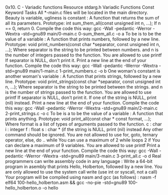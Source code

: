 0x10. C - Variadic functions
Resource
stdarg.h
Variadic Functions
Const Keyword
Tasks
All *-main.c files will be located in the main directory.
Beauty is variable, ugliness is constant : A function that returns the sum of all its parameters.
Prototype: int sum_them_all(const unsigned int n, ...);
If n == 0, return 0.
Compile the code this way: gcc -Wall -pedantic -Werror -Wextra -std=gnu89 main/0-main.c 0-sum_them_all.c -o a
To be is to be the value of a variable : A function that prints numbers, followed by a new line.
Prototype: void print_numbers(const char *separator, const unsigned int n, ...);
Where separator is the string to be printed between numbers.
and n is the number of integers passed to the function.
You are allowed to use printf
If separator is NULL, don't print it.
Print a new line at the end of your function.
Compile the code this way: gcc -Wall -pedantic -Werror -Wextra -std=gnu89 main/1-main.c 1-print_numbers.c -o b
One woman's constant is another woman's variable : A function that prints strings, followed by a new line.
Prototype: void print_strings(const char *separator, const unsigned int n, ...);
Where separator is the string to be printed between the strings.
and n is the number of strings passed to the function.
You are allowed to use printf
If separator is NULL, don't print it.
If one of the string is NULL, print (nil) instead.
Print a new line at the end of your function.
Compile the code this way: gcc -Wall -pedantic -Werror -Wextra -std=gnu89 main/2-main.c 2-print_strings.c -o c
To be is a to be the value of a variable : A function that prints anything.
Prototype: void print_all(const char * const format, ...);
Where format is a list of types of arguments passed to the function.
c : char
i : integer
f : float
s : char * (if the string is NULL, print (nil) instead
Any other command should be ignored.
You are not allowed to use for, goto, ternary operator, else, do .. while
You can use a maximum of
2 while loops
2 if
You can declare a maximum of 9 variables.
You are allowed to use printf
Print a new line at the end of your function.
Compile the code this way: gcc -Wall -pedantic -Werror -Wextra -std=gnu89 main/3-main.c 3-print_all.c -o d
Real programmers can write assembly code in any language : Write a 64-bit program in asembly that prints Hello, Holberton, followed by a new line.
You are only allowed to use the system call write (use int or syscall, not a call)
Your program will be compiled using nasm and gcc (as follows) : nasm -f elf64 100-hello_holberton.asm && gcc -no-pie -std=gnu89 100-hello_holberton.o -o hello

